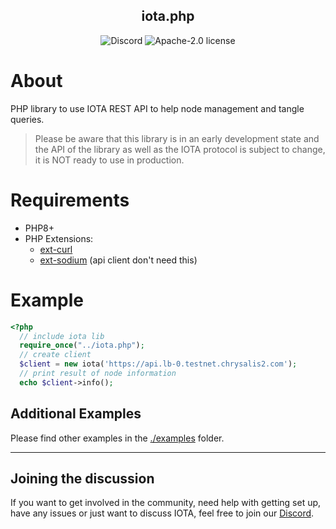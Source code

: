 <h2 align="center">iota.php</h2>

<p align="center">
  <a href="https://discord.iota.org/" style="text-decoration:none;"><img src="https://img.shields.io/badge/Discord-9cf.svg?logo=discord" alt="Discord"></a>
    <img src="https://img.shields.io/badge/license-Apache--2.0-green" alt="Apache-2.0 license">
</p>

# About

PHP library to use IOTA REST API to help node management and tangle queries.

> Please be aware that this library is in an early development state and the API 
of the library as well as the IOTA protocol is subject to change, it is NOT ready to use in 
production.

# Requirements
 + PHP8+
 + PHP Extensions: 
   + [ext-curl](http://php.net/manual/en/book.curl.php)
   + [ext-sodium](http://php.net/manual/en/book.sodium.php) (api client don't need this)


# Example
```php
<?php
  // include iota lib
  require_once("../iota.php");
  // create client
  $client = new iota('https://api.lb-0.testnet.chrysalis2.com');
  // print result of node information
  echo $client->info();
```

## Additional Examples

Please find other examples in the [./examples](examples) folder.


<hr>

## Joining the discussion

If you want to get involved in the community, need help with getting set up, have any issues or just want to discuss IOTA, feel free to join our [Discord](https://discord.iota.org/).